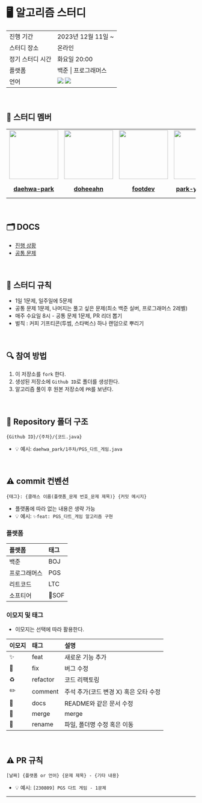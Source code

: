 # 🖥 알고리즘 스터디

<table>
  <tr>
    <td>진행 기간</td>
    <td>2023년 12월 11일 ~ </td>
  </tr>
  <tr>
    <td>스터디 장소</td>
    <td>온라인</td>
  </tr>
  <tr>
    <td>정기 스터디 시간</td>
    <td>화요일 20:00
  </tr>
  <tr>
    <td>플랫폼</td>
    <td>백준 | 프로그래머스</td>
  </tr>
  <tr>
    <td>언어</td>
    <td><img src="https://img.shields.io/badge/Java-007396.svg?&style=for-the-badge&logo=Java&logoColor=white"> 
        <img src="https://img.shields.io/badge/Python-3776AB?style=for-the-badge&logo=python&logoColor=white">
    </td>
  </tr>
</table>

<br/>

## 🤖 스터디 멤버

<table>
 <tr>
    <td align="center"><a href="https://github.com/daehwa-park"><img src="https://avatars.githubusercontent.com/daehwa-park" width="130px;" alt=""></a></td>
    <td align="center"><a href="https://github.com/doheeahn"><img src="https://avatars.githubusercontent.com/doheeahn" width="130px;" alt=""></a></td>
    <td align="center"><a href="https://github.com/footdev"><img src="https://avatars.githubusercontent.com/footdev" width="130px;" alt=""></a></td>
    <td align="center"><a href="https://github.com/park-yeong-ki"><img src="https://avatars.githubusercontent.com/park-yeong-ki" width="130px;" alt=""></a></td>
    <td align="center"><a href="https://github.com/sylee723"><img src="https://avatars.githubusercontent.com/sylee723" width="130px;" alt=""></a></td>
    <td align="center"><a href="https://github.com/Park-Jaehyeon98"><img src="https://avatars.githubusercontent.com/Park-Jaehyeon98" width="130px;" alt=""></a></td>
  </tr>
  <tr>
    <td align="center"><a href="https://github.com/daehwa-park"><b>daehwa-park</b></a></td>
    <td align="center"><a href="https://github.com/doheeahn"><b>doheeahn</b></a></td>
    <td align="center"><a href="https://github.com/footdev"><b>footdev</b></a></td>
    <td align="center"><a href="https://github.com/park-yeong-ki"><b>park-yeong-ki</b></a></td>
    <td align="center"><a href="https://github.com/sylee723"><b>sylee723</b></a></td>
    <td align="center"><a href="https://github.com/Park-Jaehyeon98"><b>Park-Jaehyeon98</b></a></td>
  </tr>
</table>

<br/>

## 🗂️ DOCS
- [진행 상황](https://github.com/ssafy-silapmyeon/Coding-Test-Study/blob/main/%EC%A7%84%ED%96%89%EC%83%81%ED%99%A9.md)
- [공통 문제](https://github.com/ssafy-silapmyeon/Coding-Test-Study/blob/main/%EA%B3%B5%ED%86%B5%EB%AC%B8%EC%A0%9C.md)
<br />

## 📌 스터디 규칙
- 1일 1문제, 일주일에 5문제 
- 공통 문제 1문제, 나머지는 풀고 싶은 문제(최소 백준 실버, 프로그래머스 2레벨)
- 매주 수요일 8시 - 공통 문제 1문제, PR 리더 뽑기
- 벌칙 : 커피 기프티콘(투썸, 스타벅스) 하나 랜덤으로 뿌리기
  
<br/>

## 🔍 참여 방법
1. 이 저장소를 `fork` 한다.
2. 생성된 저장소에 `Github ID`로 폴더를 생성한다.
3. 알고리즘 풀이 후 원본 저장소에 `PR`를 보낸다.

<br/>

## 📁 Repository 폴더 구조
```
{Github ID}/{주차}/{코드.java}
```

- 💡 예시: `daehwa_park/1주차/PGS_다트_게임.java`

<br/>

## ⚠️ commit 컨벤션

```
{태그}: {클래스 이름(플랫폼_문제 번호_문제 제목)} {커밋 메시지}
```

- 플랫폼에 따라 없는 내용은 생략 가능
- 💡 예시: `✨feat: PGS_다트_게임 알고리즘 구현`

### 플랫폼

| 플랫폼    | 태그  |
|:-------|:----|
| 백준     | BOJ |
| 프로그래머스 | PGS |
| 리트코드   | LTC |
| 소프티어   | SOF |

### 이모지 및 태그

- 이모지는 선택에 따라 활용한다.

| 이모지 | 태그       | 설명                      |
|:----|:---------|:------------------------|
| ✨   | feat     | 새로운 기능 추가               |
| 🐛  | fix      | 버그 수정                   |
| ♻️  | refactor | 코드 리팩토링                 |
| ✏️  | comment  | 주석 추가(코드 변경 X) 혹은 오타 수정 |
| 📝  | docs     | README와 같은 문서 수정        |
| 🔀  | merge    | merge                   |
| 🚚  | rename   | 파일, 폴더명 수정 혹은 이동        |


<br/>

## ⚠️ PR 규칙

```
[날짜] {플랫폼 or 언어} {문제 제목} - {기타 내용}
```

- 💡 예시: `[230809] PGS 다트 게임 - 1문제`

---

<br/>
